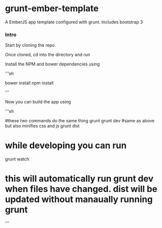 grunt-ember-template
====================

A EmberJS app template configured with grunt. Includes bootstrap 3

### Intro

Start by cloning the repo.

Once cloned, cd into the directory and run

Install the NPM and bower dependencies using

'''sh

bower install
npm install

'''

Now you can build the app using

'''sh

#these two commands do the same thing
grunt 
grunt dev
#same as above but also minifies css and js
grunt dist

# while developing you can run
grunt watch
# this will automatically run grunt dev when files have changed. dist will be updated without manaually running grunt
'''

